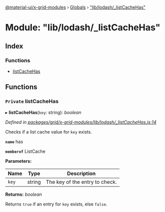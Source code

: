 [@material-ui/x-grid-modules](../README.md) › [Globals](../globals.md) › ["lib/lodash/\_listCacheHas"](_lib_lodash__listcachehas_.md)

# Module: "lib/lodash/\_listCacheHas"

## Index

### Functions

- [listCacheHas](_lib_lodash__listcachehas_.md#private-listcachehas)

## Functions

### `Private` listCacheHas

▸ **listCacheHas**(`key`: string): _boolean_

_Defined in [packages/grid/x-grid-modules/lib/lodash/\_listCacheHas.js:14](https://github.com/mui-org/material-ui-x/blob/a679779/packages/grid/x-grid-modules/lib/lodash/_listCacheHas.js#L14)_

Checks if a list cache value for `key` exists.

**`name`** has

**`memberof`** ListCache

**Parameters:**

| Name  | Type   | Description                    |
| ----- | ------ | ------------------------------ |
| `key` | string | The key of the entry to check. |

**Returns:** _boolean_

Returns `true` if an entry for `key` exists, else `false`.
